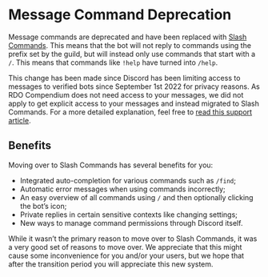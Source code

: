 # Message Command Deprecation

Message commands are deprecated and have been replaced with [Slash Commands](https://support.discord.com/hc/en-us/articles/1500000368501). This means that the bot will not reply to commands using the
prefix set by the guild, but will instead only use commands that start with a `/`. This means that commands like `!help` have turned into `/help`.

<!--truncate-->

This change has been made since Discord has been limiting access to messages to verified bots since September 1st 2022 for privacy reasons. As RDO Compendium does not need access to your messages, we
did not apply to get explicit access to your messages and instead migrated to Slash Commands. For a more detailed explanation, feel free to
[read this support article](https://support-dev.discord.com/hc/en-us/articles/4404772028055).

## Benefits

Moving over to Slash Commands has several benefits for you:

- Integrated auto-completion for various commands such as `/find`;
- Automatic error messages when using commands incorrectly;
- An easy overview of all commands using `/` and then optionally clicking the bot’s icon;
- Private replies in certain sensitive contexts like changing settings;
- New ways to manage command permissions through Discord itself.

While it wasn’t the primary reason to move over to Slash Commands, it was a very good set of reasons to move over. We appreciate that this might cause some inconvenience for you and/or your users,
but we hope that after the transition period you will appreciate this new system.
